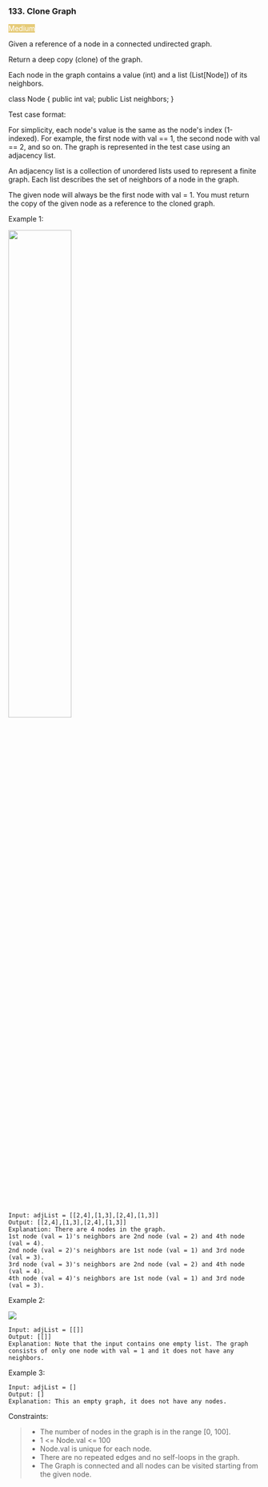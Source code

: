 ### 133. Clone Graph

<span style="background-color:e6cb78; color:white">Medium</span>

Given a reference of a node in a connected undirected graph.

Return a deep copy (clone) of the graph.

Each node in the graph contains a value (int) and a list (List[Node]) of its neighbors.

class Node {
    public int val;
    public List<Node> neighbors;
}

 

Test case format:

For simplicity, each node's value is the same as the node's index (1-indexed). For example, the first node with val == 1, the second node with val == 2, and so on. The graph is represented in the test case using an adjacency list.

An adjacency list is a collection of unordered lists used to represent a finite graph. Each list describes the set of neighbors of a node in the graph.

The given node will always be the first node with val = 1. You must return the copy of the given node as a reference to the cloned graph.

 

Example 1:


<img src="https://assets.leetcode.com/uploads/2019/11/04/133_clone_graph_question.png" width="50%" height = "50%">

	Input: adjList = [[2,4],[1,3],[2,4],[1,3]]
	Output: [[2,4],[1,3],[2,4],[1,3]]
	Explanation: There are 4 nodes in the graph.
	1st node (val = 1)'s neighbors are 2nd node (val = 2) and 4th node (val = 4).
	2nd node (val = 2)'s neighbors are 1st node (val = 1) and 3rd node (val = 3).
	3rd node (val = 3)'s neighbors are 2nd node (val = 2) and 4th node (val = 4).
	4th node (val = 4)'s neighbors are 1st node (val = 1) and 3rd node (val = 3).

Example 2:

<img src="https://assets.leetcode.com/uploads/2020/01/07/graph.png">

	Input: adjList = [[]]
	Output: [[]]
	Explanation: Note that the input contains one empty list. The graph consists of only one node with val = 1 and it does not have any neighbors.

Example 3:
	
	Input: adjList = []
	Output: []
	Explanation: This an empty graph, it does not have any nodes.

 

Constraints:

> - The number of nodes in the graph is in the range [0, 100].
> - 1 <= Node.val <= 100
> - Node.val is unique for each node.
> - There are no repeated edges and no self-loops in the graph.
> - The Graph is connected and all nodes can be visited starting from the given node.

